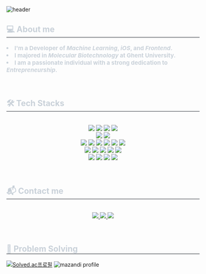 ![header](https://capsule-render.vercel.app/api?type=waving&color=0:fb2d2d,100:110e0e&height=300&section=header&text=Dongchan%20Alex%20%Kim's%20Github&fontSize=51.3&animation=fadeIn&fontColor=ffffff&fontAlignY=38&desc=Hilarious%20Machine%20Learning,%20iOS%20and%20FE%20Developer%20:\)&20&descAlignY=51&descAlign=62)
<div style="text-align: left;"> 
    <h2 style="border-bottom: 1px solid #21262d; color: #c9d1d9;"> 💻  About me </h2>  
    <div style="font-weight: 700; font-size: 15px; text-align: left; color: #c9d1d9;"> </li><li> I'm a Developer of <i>Machine Learning</i>, <i>iOS</i>, and <i>Frontend</i>.</li></li><li> I majored in <i>Molecular Biotechnology</i> at Ghent University.</li></li><li> I am a passionate individual with a strong dedication to <i>Entrepreneurship</i>.</li></li> </div> 
</div>
     <br/>
    <br/>
    <div style="text-align: left;">
    <h2 style="border-bottom: 1px solid #21262d; color: #c9d1d9;"> 🛠️  Tech Stacks </h2> <br> 
    <div  align= "center"> <img src="https://img.shields.io/badge/Python-3776AB?style=for-the-badge&logo=Python&logoColor=white">
          <img src="https://img.shields.io/badge/PyTorch-EE4C2C?style=for-the-badge&logo=PyTorch&logoColor=white">
          <img src="https://img.shields.io/badge/Tensorflow-FF6F00?style=for-the-badge&logo=Tensorflow&logoColor=white">
          <img src="https://img.shields.io/badge/Keras-D00000?style=for-the-badge&logo=Keras&logoColor=white">
          <br/><img src="https://img.shields.io/badge/Swift-F05138?style=for-the-badge&logo=Swift&logoColor=white">
          <img src="https://img.shields.io/badge/IOS-000000?style=for-the-badge&logo=IOS&logoColor=white">
          <br/><img src="https://img.shields.io/badge/React-61DAFB?style=for-the-badge&logo=React&logoColor=white">
          <img src="https://img.shields.io/badge/Javascript-F7DF1E?style=for-the-badge&logo=Javascript&logoColor=white">
          <img src="https://img.shields.io/badge/StyledComponents-DB7093?style=for-the-badge&logo=StyledComponents&logoColor=white">
          <img src="https://img.shields.io/badge/Redux-764ABC?style=for-the-badge&logo=Redux&logoColor=white">
          <img src="https://img.shields.io/badge/React Query-FF4154?style=for-the-badge&logo=React Query&logoColor=white">
          <img src="https://img.shields.io/badge/Bootstrap-7952B3?style=for-the-badge&logo=Bootstrap&logoColor=white">
          <br/><img src="https://img.shields.io/badge/MongoDB-47A248?style=for-the-badge&logo=MongoDB&logoColor=white">
          <img src="https://img.shields.io/badge/Linux-FCC624?style=for-the-badge&logo=Linux&logoColor=white">
          <img src="https://img.shields.io/badge/MySQL-4479A1?style=for-the-badge&logo=MySQL&logoColor=white">
          <img src="https://img.shields.io/badge/Amazon S3-569A31?style=for-the-badge&logo=Amazon S3&logoColor=white">
          <img src="https://img.shields.io/badge/Amazon AWS-232F3E?style=for-the-badge&logo=Amazon AWS&logoColor=white">
          <br/><img src="https://img.shields.io/badge/Vercel-000000?style=for-the-badge&logo=Vercel&logoColor=white">
          <img src="https://img.shields.io/badge/HTML5-E34F26?style=for-the-badge&logo=HTML5&logoColor=white">
          <img src="https://img.shields.io/badge/CSS3-1572B6?style=for-the-badge&logo=CSS3&logoColor=white">
          <img src="https://img.shields.io/badge/ReactNative-61DAFB?style=for-the-badge&logo=React&logoColor=white">
          </div>
    </div>
     <br/>
    <br/>
    <div style="text-align: left;">
    <h2 style="border-bottom: 1px solid #21262d; color: #c9d1d9;"> 📬  Contact me </h2> <br> 
    <div align= "center"> <a href=https://www.instagram.com/dck_alx/> <img src="https://img.shields.io/badge/Instagram-E4405F?style=for-the-badge&logo=Instagram&logoColor=white&link=https://www.instagram.com/dck_alx/"> </a>
         <a href=https://velog.io/@jjdc0809/posts> <img src="https://img.shields.io/badge/Velog-20C997?style=for-the-badge&logo=Velog&logoColor=white&link=https://velog.io/@jjdc0809/posts"> </a>
         <a href=mailto:dongchankim1999@gmail.com> <img src="https://img.shields.io/badge/Gmail-EA4335?style=for-the-badge&logo=Gmail&logoColor=white&link=mailto:dongchankim1999@gmail.com"> </a>
    </div>
     <br/>
    <br/>
    <div align= "left">  
        <h2 style="border-bottom: 1px solid #21262d; color: #c9d1d9;"> 📝  Problem Solving </h2> 
    </div>
</div>

[![Solved.ac프로필](http://mazassumnida.wtf/api/v2/generate_badge?boj=jjdc0809)](https://solved.ac/jjdc0809)
![mazandi profile](http://mazandi.herokuapp.com/api?handle=jjdc0809&theme=warm)
<!--
**Dongckim/Dongckim** is a ✨ _special_ ✨ repository because its `README.md` (this file) appears on your GitHub profile.

Here are some ideas to get you started:

- 🔭 I’m currently working on ...
- 🌱 I’m currently learning ...
- 👯 I’m looking to collaborate on ...
- 🤔 I’m looking for help with ...
- 💬 Ask me about ...
- 📫 How to reach me: ...
- 😄 Pronouns: ...
- ⚡ Fun fact: ...
-->
